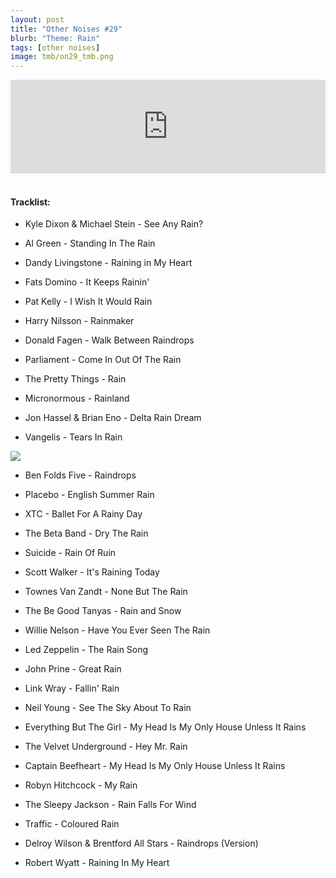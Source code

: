 ```yaml
---
layout: post
title: "Other Noises #29"
blurb: "Theme: Rain"
tags: [other noises]
image: tmb/on29_tmb.png
---
```


<iframe scrolling="no" id="hearthis_at_track_3028282" width="100%" height="150" src="https://hearthis.at/embed/3028282/transparent_black/?hcolor=&color=&style=2&block_size=2&block_space=1&background=1&waveform=0&cover=0&autoplay=0&css=" frameborder="0" allowtransparency allow="autoplay"><p>Listen to <a href="https://hearthis.at/zerocc/other-noises-29-251018-rain/" target="_blank">Other Noises #29 (25/10/18) - RAIN</a> <span>by</span><a href="https://hearthis.at/zerocc/" target="_blank" >Zero</a> <span>on</span> <a href="https://hearthis.at/" target="_blank">hearthis.at</a></p></iframe>
&nbsp;

#### Tracklist:

- Kyle Dixon & Michael Stein - See Any Rain?

- Al Green - Standing In The Rain
- Dandy Livingstone - Raining in My Heart
- Fats Domino - It Keeps Rainin'
- Pat Kelly - I Wish It Would Rain

- Harry Nilsson - Rainmaker
- Donald Fagen - Walk Between Raindrops
- Parliament - Come In Out Of The Rain

- The Pretty Things - Rain
- Micronormous - Rainland
- Jon Hassel & Brian Eno - Delta Rain Dream
- Vangelis - Tears In Rain

![](https://lh3.googleusercontent.com/rxPHNSokKQGoeFFaoTIbZYCoD8my8QOqE1LD5ebhE2y7L1y4cIgezgrkesYH1PxktLAiibBTTzGJsJ5SsJm59EzpnW6JSIv6mCqxuzjPXx0qK_dsTwq9sWoX2bZVQjNg6UBChJaDYHFP5KJTfR5gySBsGYDpD1f9arKOvAAbjAwZVJLRXTv-lmoQmJ-9MyUrMjH_9WAah2agcimaVU2z_leKjIqIEPIo64XIfDq-Qmtmsakv1THIt06YvHLP7XMmpIRcgDrXm6X-1zzxucl-4iY9W4g3s02dS-7cf4alkqwHQ32pvbTUnvzt_M4GYanrTmpe3LnvvQI_jxDtnljHBOf0FLenrpADnO7we1jBI_aNRRsYmLV43ZKWzUtdrMaQdGaY9FeO6M-3dvsvK9CyLPotddbhNRtgGNNHp0yFnQNTi6MfIw5i3TKil5qsQPGe3fxXK5-Rc1-dKcVMnh7Z1im1aUkgfoJV3q_mELITR8XygZlJsuZ1ax4iS9PZrqfE8DHp7lHxjOeak04Zvq2MipfKaRg7MKIphT1RqM2lz4SF3IkIg5Z0JmmB0wcSq6nACftFruzySfDyBpjQORtNykL988khu6B0t71VCUSrMF52FlEhr7y2VOnIFpOP6C59ZHIX0u_4TfM1Y5A-asjV3VK1=s600-no)

- Ben Folds Five - Raindrops
- Placebo - English Summer Rain
- XTC - Ballet For A Rainy Day

- The Beta Band - Dry The Rain
- Suicide - Rain Of Ruin
- Scott Walker - It's Raining Today

- Townes Van Zandt - None But The Rain
- The Be Good Tanyas - Rain and Snow
- Willie Nelson - Have You Ever Seen The Rain

- Led Zeppelin - The Rain Song
- John Prine - Great Rain
- Link Wray - Fallin' Rain
- Neil Young - See The Sky About To Rain

- Everything But The Girl - My Head Is My Only House Unless It Rains
- The Velvet Underground - Hey Mr. Rain
- Captain Beefheart - My Head Is My Only House Unless It Rains

- Robyn Hitchcock - My Rain
- The Sleepy Jackson - Rain Falls For Wind
- Traffic - Coloured Rain
- Delroy Wilson & Brentford All Stars - Raindrops (Version)

- Robert Wyatt - Raining In My Heart
